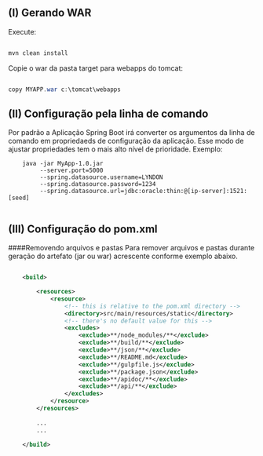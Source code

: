 ## (I) Gerando WAR

Execute:

```java

mvn clean install

```
Copie o war da pasta target para webapps do tomcat:

```java

copy MYAPP.war c:\tomcat\webapps

```

## (II) Configuração pela linha de comando

Por padrão a Aplicação Spring Boot irá converter os argumentos da linha de comando
em propriedaeds de configuração da aplicação. Esse modo de ajustar propriedades
tem o mais alto nível de prioridade. Exemplo:

```
 	java -jar MyApp-1.0.jar 
		 --server.port=5000 
		 --spring.datasource.username=LYNDON
		 --spring.datasource.password=1234
		 --spring.datasource.url=jdbc:oracle:thin:@[ip-server]:1521:[seed]
		 
```

## (III) Configuração do pom.xml

####Removendo arquivos e pastas 
Para remover arquivos e pastas durante geração do artefato (jar ou war) acrescente conforme exemplo abaixo.

```xml

	<build>

		<resources>
			<resource>
				<!-- this is relative to the pom.xml directory -->
				<directory>src/main/resources/static</directory>
				<!-- there's no default value for this -->
				<excludes>
					<exclude>**/node_modules/**</exclude>
					<exclude>**/build/**</exclude>
					<exclude>**/json/**</exclude>
					<exclude>**/README.md</exclude>
					<exclude>**/gulpfile.js</exclude>
					<exclude>**/package.json</exclude>
					<exclude>**/apidoc/**</exclude>
					<exclude>**/api/**</exclude>
				</excludes>
			</resource>
		</resources>
		
		...
		...

	</build>
	
```
